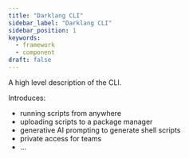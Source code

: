 ```yaml
---
title: "Darklang CLI"
sidebar_label: "Darklang CLI"
sidebar_position: 1
keywords:
  - framework
  - component
draft: false
---
```


A high level description of the CLI.

Introduces:

* running scripts from anywhere
* uploading scripts to a package manager
* generative AI prompting to generate shell scripts
* private access for teams
* ...

